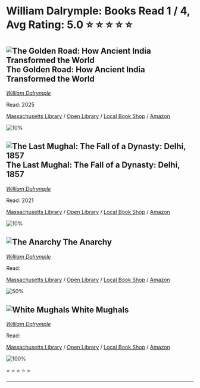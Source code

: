 # William Dalrymple:  Books Read 1 / 4, Avg Rating: 5.0 :star: :star: :star: :star: :star:

## ![The Golden Road: How Ancient India Transformed the World](file:///var/mobile/Containers/Data/Application/8591D0AD-5ADC-40AC-8C63-D476D655B97D/Library/Application%20Support/Ajanta/Covers/cover-9928891283013.jpg) The Golden Road: How Ancient India Transformed the World
*[William Dalrymple](../authors/WilliamDalrymple)*

Read: 2025

[Massachusetts Library](https://library.minlib.net/search/i=9928891283013) / [Open Library](https://openlibrary.org/isbn/9928891283013) / [Local Book Shop](https://bookshop.org/book/9928891283013) / [Amazon](https://amazon.com/dp/)

![10%](https://geps.dev/progress/10) 



## ![The Last Mughal: The Fall of a Dynasty: Delhi, 1857](https://covers.openlibrary.org/b/id/9963901-M.jpg) The Last Mughal: The Fall of a Dynasty: Delhi, 1857
*[William Dalrymple](../authors/WilliamDalrymple)*

Read: 2021

[Massachusetts Library](https://library.minlib.net/search/i=9781400078332) / [Open Library](https://openlibrary.org/isbn/9781400078332) / [Local Book Shop](https://bookshop.org/book/9781400078332) / [Amazon](https://amazon.com/dp/1400043107)

![10%](https://geps.dev/progress/10) 



## ![The Anarchy](https://covers.openlibrary.org/b/id/9134924-M.jpg) The Anarchy
*[William Dalrymple](../authors/WilliamDalrymple)*

Read: 

[Massachusetts Library](https://library.minlib.net/search/i=9781526618504) / [Open Library](https://openlibrary.org/isbn/9781526618504) / [Local Book Shop](https://bookshop.org/book/9781526618504) / [Amazon](https://amazon.com/dp/163557580X)

![50%](https://geps.dev/progress/50) 



## ![White Mughals](https://covers.openlibrary.org/b/id/6806-M.jpg) White Mughals
*[William Dalrymple](../authors/WilliamDalrymple)*

Read: 

[Massachusetts Library](https://library.minlib.net/search/i=9780006550969) / [Open Library](https://openlibrary.org/isbn/9780006550969) / [Local Book Shop](https://bookshop.org/book/9780006550969) / [Amazon](https://amazon.com/dp/0006550967)

![100%](https://geps.dev/progress/100) 

:star: :star: :star: :star: :star:

---
